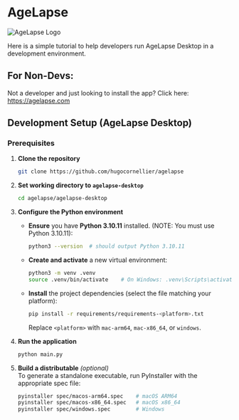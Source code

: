 # AgeLapse 

![AgeLapse Logo](https://i.imgur.com/lfC2Y4y.png)

Here is a simple tutorial to help developers run AgeLapse Desktop in a development environment.

## For Non-Devs:

Not a developer and just looking to install the app? Click here: https://agelapse.com

## Development Setup (AgeLapse Desktop)

### Prerequisites

1. **Clone the repository**  
   ```sh
   git clone https://github.com/hugocornellier/agelapse
   ```

2. **Set working directory to `agelapse-desktop`**  
   ```sh
   cd agelapse/agelapse-desktop
   ```

3. **Configure the Python environment**  
   - **Ensure** you have **Python 3.10.11** installed. (NOTE: You must use Python 3.10.11):  
     ```sh
     python3 --version  # should output Python 3.10.11
     ```  
   - **Create and activate** a new virtual environment:  
     ```sh
     python3 -m venv .venv
     source .venv/bin/activate    # On Windows: .venv\Scripts\activate
     ```  
   - **Install** the project dependencies (select the file matching your platform):  
     ```sh
     pip install -r requirements/requirements-<platform>.txt
     ```  
     Replace `<platform>` with `mac-arm64`, `mac-x86_64`, or `windows`.

4. **Run the application**  
   ```sh
   python main.py
   ```

5. **Build a distributable** *(optional)*  
   To generate a standalone executable, run PyInstaller with the appropriate spec file:  
   ```sh
   pyinstaller spec/macos-arm64.spec    # macOS ARM64
   pyinstaller spec/macos-x86_64.spec   # macOS x86_64
   pyinstaller spec/windows.spec        # Windows
   ```
